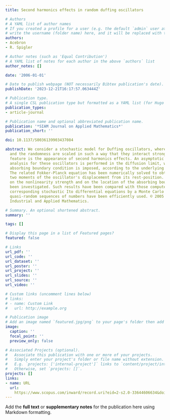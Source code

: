 ```yaml
---
title: Second harmonics effects in random duffing oscillators

# Authors
# A YAML list of author names
# If you created a profile for a user (e.g. the default `admin` user at `content/authors/admin/`), 
# write the username (folder name) here, and it will be replaced with their full name and linked to their profile.
authors:
- Acebron
- R. Spigler

# Author notes (such as 'Equal Contribution')
# A YAML list of notes for each author in the above `authors` list
author_notes: []

date: '2006-01-01'

# Date to publish webpage (NOT necessarily Bibtex publication's date).
publishDate: '2023-12-21T16:17:57.063444Z'

# Publication type.
# A single CSL publication type but formatted as a YAML list (for Hugo requirements).
publication_types:
- article-journal

# Publication name and optional abbreviated publication name.
publication: '*SIAM Journal on Applied Mathematics*'
publication_short: ''

doi: 10.1137/S0036139903437084

abstract: We consider a stochastic model for Duffing oscillators, where the nonlinearity
  and the randomness are scaled in such a way that they interact strongly. A typical
  feature is the appearance of second harmonics effects. An asymptotic statistical
  analysis for these oscillators is performed in the diffusion limit, when a suitable
  absorbing boundary condition is imposed, according to the underlying physical problem.
  The related Fokker-Planck equation has been numerically solved to obtain the first
  two moments of the oscillator's displacement from its rest-position. Dependence
  on the nonlinearity strength and on the location of the absorbing boundary has also
  been investigated. Such results have been compared with those computed solving the
  corresponding stochastic Ito differential equations by a Monte Carlo method, where
  quasi-random sequences of numbers have been efficiently used. © 2005 Society for
  Industrial and Applied Mathematics.

# Summary. An optional shortened abstract.
summary: ''

tags: []

# Display this page in a list of Featured pages?
featured: false

# Links
url_pdf: ''
url_code: ''
url_dataset: ''
url_poster: ''
url_project: ''
url_slides: ''
url_source: ''
url_video: ''

# Custom links (uncomment lines below)
# links:
# - name: Custom Link
#   url: http://example.org

# Publication image
# Add an image named `featured.jpg/png` to your page's folder then add a caption below.
image:
  caption: ''
  focal_point: ''
  preview_only: false

# Associated Projects (optional).
#   Associate this publication with one or more of your projects.
#   Simply enter your project's folder or file name without extension.
#   E.g. `projects: ['internal-project']` links to `content/project/internal-project/index.md`.
#   Otherwise, set `projects: []`.
projects: []
links:
- name: URL
  url: 
    https://www.scopus.com/inward/record.uri?eid=2-s2.0-33644606634&doi=10.1137%2fS0036139903437084&partnerID=40&md5=e0b8beda2a6f59771db9f991acdf5a47
---
```


Add the **full text** or **supplementary notes** for the publication here using Markdown formatting.
